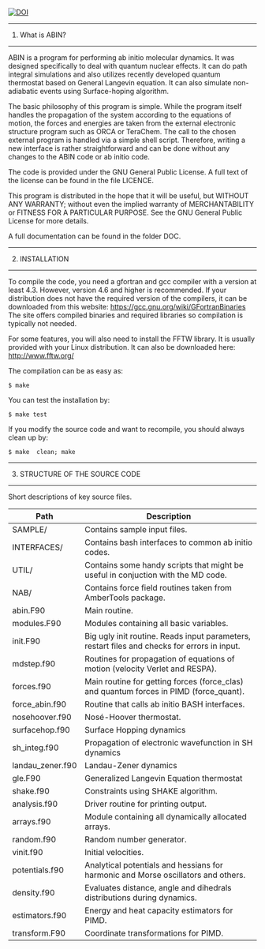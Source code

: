 [![DOI](https://zenodo.org/badge/28882168.svg)](https://zenodo.org/badge/latestdoi/28882168)

----------------
1. What is ABIN?
----------------

ABIN is a program for performing ab initio molecular dynamics. It was designed specifically to deal with quantum nuclear effects. It can do path integral simulations and also utilizes recently developed quantum thermostat based on General Langevin equation. It can also simulate non-adiabatic events using Surface-hoping algorithm.

The basic philosophy of this program is simple. While the program itself handles the propagation of the system according to the equations of motion, the forces and energies are taken from the external electronic structure program such as ORCA or TeraChem. The call to the chosen external program is handled via a simple shell script. Therefore, writing a new interface is rather straightforward and can be done without any changes to the ABIN code or ab initio code.

The code is provided under the GNU General Public License.
A full text of the license can be found in the file LICENCE.

 This program is distributed in the hope that it will be useful,
 but WITHOUT ANY WARRANTY; without even the implied warranty of
 MERCHANTABILITY or FITNESS FOR A PARTICULAR PURPOSE.  See the
 GNU General Public License for more details.

A full documentation can be found in the folder DOC.

---------------
2. INSTALLATION
---------------
To compile the code, you need a gfortran and gcc compiler with a version at least 4.3.
However, version 4.6 and higher is recommended.
If your distribution does not have the required version of the compilers, it can be downloaded from this website:
https://gcc.gnu.org/wiki/GFortranBinaries
The site offers compiled binaries and required libraries so compilation is typically not needed.

For some features, you will also need to install the FFTW library. It is usually provided with your Linux distribution.
It can also be downloaded here: http://www.fftw.org/

The compilation can be as easy as:

`$ make`

You can test the installation by:

`$ make test`

If you modify the source code and want to recompile, you should always clean up by:

`$ make  clean; make`

-------------------------------
3. STRUCTURE OF THE SOURCE CODE
-------------------------------

Short descriptions of key source files.

| Path     | Description |
|----------|-------------|
| SAMPLE/         | Contains sample input files. |
| INTERFACES/     | Contains bash interfaces to common ab initio codes. |
| UTIL/           | Contains some handy scripts that might be useful in conjuction with the MD code. |
| NAB/            | Contains force field routines taken from AmberTools package. |
| abin.F90        | Main routine. |
| modules.F90     | Modules containing all basic variables. |
| init.F90        | Big ugly init routine. Reads input parameters, restart files and checks for errors in input. |
| mdstep.f90      | Routines for propagation of equations of motion (velocity Verlet and RESPA). |
| forces.f90      | Main routine for getting forces (force_clas) and quantum forces in PIMD (force_quant). |
| force_abin.f90  | Routine that calls ab initio BASH interfaces. |
| nosehoover.f90  | Nosé-Hoover thermostat. |
| surfacehop.f90  | Surface Hopping dynamics |
| sh_integ.f90    | Propagation of electronic wavefunction in SH dynamics | 
| landau_zener.f90| Landau-Zener dynamics |
| gle.F90         | Generalized Langevin Equation thermostat |
| shake.f90       | Constraints using SHAKE algorithm. |
| analysis.f90    | Driver routine for printing output. |
| arrays.f90      | Module containing all dynamically allocated arrays.| 
| random.f90      | Random number generator. |
| vinit.f90       | Initial velocities. |
| potentials.f90  | Analytical potentials and hessians for harmonic and Morse oscillators and others. |
| density.f90     | Evaluates distance, angle and dihedrals distributions during dynamics. | 
| estimators.f90  | Energy and heat capacity estimators for PIMD. | 
| transform.F90   | Coordinate transformations for PIMD. |
